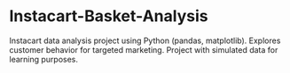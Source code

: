 # Instacart-Basket-Analysis
Instacart data analysis project using Python (pandas, matplotlib). Explores customer behavior for targeted marketing. Project with simulated data for learning purposes.
